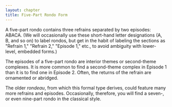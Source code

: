 ```yaml
---
layout: chapter
title: Five-Part Rondo Form
---
```


A five-part rondo contains three refrains separated by two episodes: ABACA. (We will occasionally use these short-hand letter designations (A, B, and so on) to label rondos, but get in the habit of labeling the sections as "Refrain 1," "Refrain 2," "Episode 1," etc., to avoid ambiguity with lower-level, embedded forms.)

The episodes of a five-part rondo are interior themes or second-theme complexes. It is more common to find a second-theme complex in Episode 1 than it is to find one in Episode 2. Often, the returns of the refrain are ornamented or abridged.

The older *rondeau*, from which this formal type derives, could feature many more refrains and episodes. Occasionally, therefore, you will find a seven-, or even nine-part rondo in the classical style.